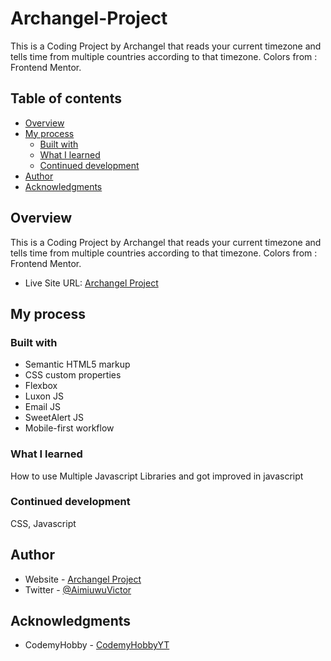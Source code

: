 # Archangel-Project

This is a Coding Project by Archangel that reads your current timezone and tells time from multiple countries according to that timezone.
Colors from : Frontend Mentor.

## Table of contents

- [Overview](#overview)
- [My process](#my-process)
  - [Built with](#built-with)
  - [What I learned](#what-i-learned)
  - [Continued development](#continued-development)
- [Author](#author)
- [Acknowledgments](#acknowledgments)


## Overview

This is a Coding Project by Archangel that reads your current timezone and tells time from multiple countries according to that timezone.
Colors from : Frontend Mentor.

- Live Site URL: [Archangel Project](https://archangeltv.github.io/Archangel-Project/)

## My process

### Built with

- Semantic HTML5 markup
- CSS custom properties
- Flexbox
- Luxon JS
- Email JS
- SweetAlert JS
- Mobile-first workflow

### What I learned

How to use Multiple Javascript Libraries and got improved in javascript

### Continued development

CSS, Javascript

## Author

- Website - [Archangel Project](https://archangeltv.github.io/Archangel-Project/)
- Twitter - [@AimiuwuVictor](https://www.twitter.com/AimiuwuVictor)

## Acknowledgments

- CodemyHobby - [CodemyHobbyYT](https://www.youtube.com/c/codemyhobby)
